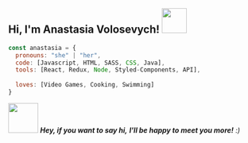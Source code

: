 <h2> Hi, I'm Anastasia Volosevych! <img src="https://media.giphy.com/media/mGcNjsfWAjY5AEZNw6/giphy.gif" width="50"></h2>

```javascript
const anastasia = {
  pronouns: "she" | "her",
  code: [Javascript, HTML, SASS, CSS, Java],
  tools: [React, Redux, Node, Styled-Components, API],
  
  loves: [Video Games, Cooking, Swimming]
}
```

<img src="https://media.giphy.com/media/fWrorpy7Jrlvi/giphy.gif" width="60"> <em><b>Hey, if you want to say hi,</b> <b>I'll be happy to meet you more!</b> :)</em>

